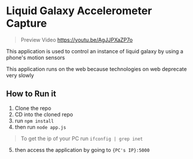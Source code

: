 # Liquid Galaxy Accelerometer Capture

> Preview Video https://youtu.be/AgJJPXaZP7o

This application is used to control an instance of liquid galaxy by using a phone's motion sensors

This application runs on the web because technologies on web deprecate very slowly

## How to Run it

1. Clone the repo 
2. CD into the cloned repo
3. run `npm install`
4. then run `node app.js`
> To get the ip of your PC run `ifconfig | grep inet`
5. then access the application by going to `{PC's IP}:5000`
